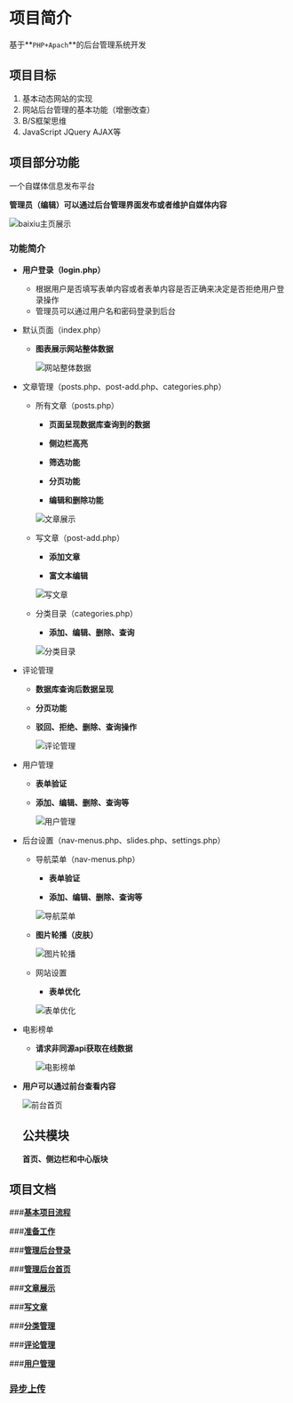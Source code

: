 # 项目简介

基于**`PHP+Apach`**的后台管理系统开发

## 项目目标

1. 基本动态网站的实现
2. 网站后台管理的基本功能（增删改查）
3. B/S框架思维
4. JavaScript JQuery AJAX等

## 项目部分功能

一个自媒体信息发布平台

**管理员（编辑）可以通过后台管理界面发布或者维护自媒体内容**

![baixiu主页展示](/assets/baixiu主页展示.png)

### 功能简介

- **用户登录（login.php）**

  - 根据用户是否填写表单内容或者表单内容是否正确来决定是否拒绝用户登录操作
  - 管理员可以通过用户名和密码登录到后台

- 默认页面（index.php）

  - **图表展示网站整体数据**

    ![网站整体数据](/assets/网站整体数据.png)

- 文章管理（posts.php、post-add.php、categories.php）

  - 所有文章（posts.php）

    - **页面呈现数据库查询到的数据**

    - **侧边栏高亮**

    - **筛选功能**

    - **分页功能**

    - **编辑和删除功能**

    ![文章展示](/assets/文章展示.png)

  - 写文章（post-add.php）

    - **添加文章**

    - **富文本编辑**

    ![写文章](/assets/写文章.png)

  - 分类目录（categories.php）

    - **添加、编辑、删除、查询**

    ![分类目录](/assets/分类目录.png)

- 评论管理

  - **数据库查询后数据呈现**

  - **分页功能**

  - **驳回、拒绝、删除、查询操作**

    ![评论管理](/assets/评论管理.png)

- 用户管理

  - **表单验证**

  - **添加、编辑、删除、查询等**

    ![用户管理](/assets/用户管理.png)

- 后台设置（nav-menus.php、slides.php、settings.php）

  - 导航菜单（nav-menus.php）

    - **表单验证**

    - **添加、编辑、删除、查询等**

    ![导航菜单](/assets/导航菜单.png)

  - **图片轮播（皮肤）**

    ![图片轮播](/assets/图片轮播.png)


  - 网站设置

    - **表单优化**

    ![表单优化](/assets/表单优化.png)

- 电影榜单

  - **请求非同源api获取在线数据**

    ![电影榜单](/assets/电影榜单.png)

  

- **用户可以通过前台查看内容**

  ![前台首页](/assets/前台首页.png)

  ## 公共模块

  **首页、侧边栏和中心版块**

## 项目文档

###**[基本项目流程](https://github.com/ForeManWang/php-baixiu/blob/master/baixiu-docs/基本项目流程.md)**

###**[准备工作](https://github.com/ForeManWang/php-baixiu/blob/master/baixiu-docs/准备工作.md)**

###**[管理后台登录](https://github.com/ForeManWang/php-baixiu/blob/master/baixiu-docs/管理后台登录.md)**

###**[管理后台首页](https://github.com/ForeManWang/php-baixiu/blob/master/baixiu-docs/管理后台首页.md)**

###**[文章展示](https://github.com/ForeManWang/php-baixiu/blob/master/baixiu-docs/文章展示.md)**

###**[写文章](https://github.com/ForeManWang/php-baixiu/blob/master/baixiu-docs/写文章.md)**

###**[分类管理](https://github.com/ForeManWang/php-baixiu/blob/master/baixiu-docs/分类管理.md)**

###**[评论管理](https://github.com/ForeManWang/php-baixiu/blob/master/baixiu-docs/评论管理.md)**

###**[用户管理](https://github.com/ForeManWang/php-baixiu/blob/master/baixiu-docs/用户管理.md)**

### **[异步上传](https://github.com/ForeManWang/php-baixiu/blob/master/baixiu-docs/异步上传.md)**

